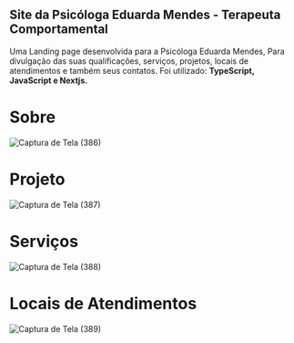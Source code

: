 ## Site da Psicóloga Eduarda Mendes - Terapeuta Comportamental
Uma Landing page desenvolvida para a Psicóloga Eduarda Mendes, Para divulgação das suas qualificações, serviços, projetos, locais de atendimentos e também seus contatos.
Foi utilizado: **TypeScript, JavaScript e Nextjs.**

# Sobre
![Captura de Tela (386)](https://github.com/geovanesv/psicologa-eduarda-mendes/assets/49567926/ba1c85ed-b331-4504-a91a-6670f523fed2)

# Projeto
![Captura de Tela (387)](https://github.com/geovanesv/psicologa-eduarda-mendes/assets/49567926/5c0b294d-dc72-4486-8653-ed218911dc15)

# Serviços
![Captura de Tela (388)](https://github.com/geovanesv/psicologa-eduarda-mendes/assets/49567926/93c5b91f-4ce1-4cbf-bcd9-33aea42f671a)

# Locais de Atendimentos
![Captura de Tela (389)](https://github.com/geovanesv/psicologa-eduarda-mendes/assets/49567926/e088f9b7-2f40-4fd4-9dcb-0e016c19ce85)
